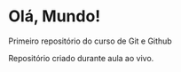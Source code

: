 # Olá, Mundo!
 Primeiro repositório do curso de Git e Github

 Repositório criado durante aula ao vivo.


